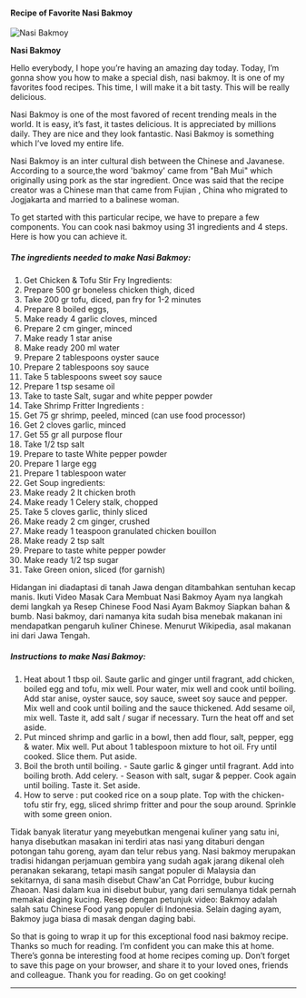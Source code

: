            

#### Recipe of Favorite Nasi Bakmoy

![Nasi Bakmoy](https://img-global.cpcdn.com/recipes/686b3235e402941b/751x532cq70/nasi-bakmoy-recipe-main-photo.jpg)

**Nasi Bakmoy**

Hello everybody, I hope you’re having an amazing day today. Today, I’m gonna show you how to make a special dish, nasi bakmoy. It is one of my favorites food recipes. This time, I will make it a bit tasty. This will be really delicious.

Nasi Bakmoy is one of the most favored of recent trending meals in the world. It is easy, it’s fast, it tastes delicious. It is appreciated by millions daily. They are nice and they look fantastic. Nasi Bakmoy is something which I’ve loved my entire life.

Nasi Bakmoy is an inter cultural dish between the Chinese and Javanese. According to a source,the word 'bakmoy' came from "Bah Mui" which originally using pork as the star ingredient. Once was said that the recipe creator was a Chinese man that came from Fujian , China who migrated to Jogjakarta and married to a balinese woman.

To get started with this particular recipe, we have to prepare a few components. You can cook nasi bakmoy using 31 ingredients and 4 steps. Here is how you can achieve it.

##### The ingredients needed to make Nasi Bakmoy:

1.  Get Chicken & Tofu Stir Fry Ingredients:
2.  Prepare 500 gr boneless chicken thigh, diced
3.  Take 200 gr tofu, diced, pan fry for 1-2 minutes
4.  Prepare 8 boiled eggs,
5.  Make ready 4 garlic cloves, minced
6.  Prepare 2 cm ginger, minced
7.  Make ready 1 star anise
8.  Make ready 200 ml water
9.  Prepare 2 tablespoons oyster sauce
10.  Prepare 2 tablespoons soy sauce
11.  Take 5 tablespoons sweet soy sauce
12.  Prepare 1 tsp sesame oil
13.  Take to taste Salt, sugar and white pepper powder
14.  Take Shrimp Fritter Ingredients :
15.  Get 75 gr shrimp, peeled, minced (can use food processor)
16.  Get 2 cloves garlic, minced
17.  Get 55 gr all purpose flour
18.  Take 1/2 tsp salt
19.  Prepare to taste White pepper powder
20.  Prepare 1 large egg
21.  Prepare 1 tablespoon water
22.  Get Soup ingredients:
23.  Make ready 2 lt chicken broth
24.  Make ready 1 Celery stalk, chopped
25.  Take 5 cloves garlic, thinly sliced
26.  Make ready 2 cm ginger, crushed
27.  Make ready 1 teaspoon granulated chicken bouillon
28.  Make ready 2 tsp salt
29.  Prepare to taste white pepper powder
30.  Make ready 1/2 tsp sugar
31.  Take Green onion, sliced (for garnish)

Hidangan ini diadaptasi di tanah Jawa dengan ditambahkan sentuhan kecap manis. Ikuti Video Masak Cara Membuat Nasi Bakmoy Ayam nya langkah demi langkah ya Resep Chinese Food Nasi Ayam Bakmoy Siapkan bahan & bumb. Nasi bakmoy, dari namanya kita sudah bisa menebak makanan ini mendapatkan pengaruh kuliner Chinese. Menurut Wikipedia, asal makanan ini dari Jawa Tengah.

##### Instructions to make Nasi Bakmoy:

1.  Heat about 1 tbsp oil. Saute garlic and ginger until fragrant, add chicken, boiled egg and tofu, mix well. Pour water, mix well and cook until boiling. Add star anise, oyster sauce, soy sauce, sweet soy sauce and pepper. Mix well and cook until boiling and the sauce thickened. Add sesame oil, mix well. Taste it, add salt / sugar if necessary. Turn the heat off and set aside.
2.  Put minced shrimp and garlic in a bowl, then add flour, salt, pepper, egg & water. Mix well. Put about 1 tablespoon mixture to hot oil. Fry until cooked. Slice them. Put aside.
3.  Boil the broth until boiling. - Saute garlic & ginger until fragrant. Add into boiling broth. Add celery. - Season with salt, sugar & pepper. Cook again until boiling. Taste it. Set aside.
4.  How to serve : put cooked rice on a soup plate. Top with the chicken-tofu stir fry, egg, sliced shrimp fritter and pour the soup around. Sprinkle with some green onion.

Tidak banyak literatur yang meyebutkan mengenai kuliner yang satu ini, hanya disebutkan masakan ini terdiri atas nasi yang ditaburi dengan potongan tahu goreng, ayam dan telur rebus yang. Nasi bakmoy merupakan tradisi hidangan perjamuan gembira yang sudah agak jarang dikenal oleh peranakan sekarang, tetapi masih sangat populer di Malaysia dan sekitarnya, di sana masih disebut Chaw'an Cat Porridge, bubur kucing Zhaoan. Nasi dalam kua ini disebut bubur, yang dari semulanya tidak pernah memakai daging kucing. Resep dengan petunjuk video: Bakmoy adalah salah satu Chinese Food yang populer di Indonesia. Selain daging ayam, Bakmoy juga biasa di masak dengan daging babi.

So that is going to wrap it up for this exceptional food nasi bakmoy recipe. Thanks so much for reading. I’m confident you can make this at home. There’s gonna be interesting food at home recipes coming up. Don’t forget to save this page on your browser, and share it to your loved ones, friends and colleague. Thank you for reading. Go on get cooking!

* * *